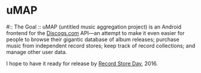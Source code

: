 # uMAP
#:: The Goal ::
uMAP (untitled music aggregation project) is an Android frontend for the [Discogs.com](http://www.discogs.com) API—an attempt to make it even easier for people to browse their gigantic database of album releases; purchase music from independent record stores; keep track of record collections; and manage other user data.

I hope to have it ready for release by [Record Store Day](http://www.recordstoreday.com/), 2016.
